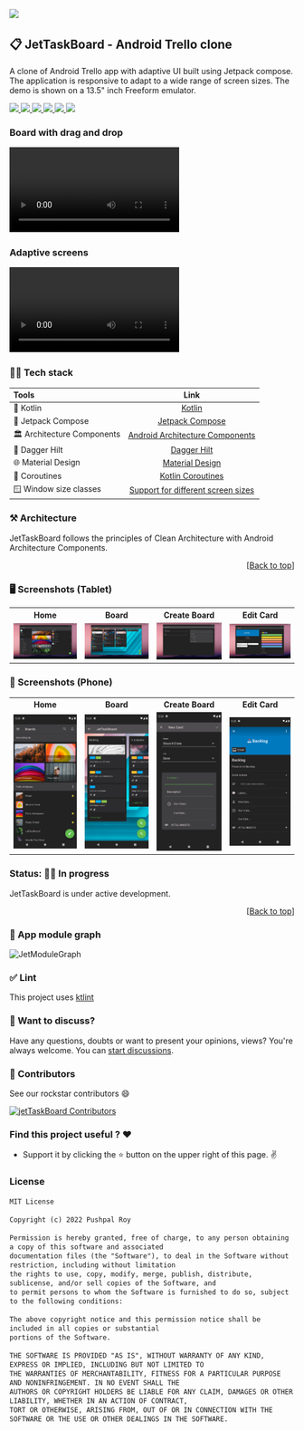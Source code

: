 ![](https://user-images.githubusercontent.com/110823088/195292319-a23c6bc7-ca92-4c11-8917-efe216d26c63.png)

<div id="top"></div>

## 📋 JetTaskBoard - Android Trello clone

  <p align="left"> A clone of Android Trello app with adaptive UI built using Jetpack compose. The application is responsive to adapt to a wide range of screen sizes. The demo is shown on a 13.5" inch Freeform emulator.</p>

  <p align="left">
      <a href = "https://developer.android.com/jetpack/androidx/versions/all-channel#february_23_2022">
        <img src = "https://img.shields.io/badge/Jetpack%20Compose-1.2.0-blue.svg?color=blue&style=for-the-badge" />
      </a>
      <a href="https://kotlinlang.org/docs/releases.html">
        <img src="https://img.shields.io/badge/Kotlin-1.7.0-blue.svg?color=blue&style=for-the-badge"/>
      </a>
      <a href = "https://github.com/pushpalroy/jetTaskBoard/stargazers">
        <img src="https://img.shields.io/github/stars/pushpalroy/jetTaskBoard?color=green&style=for-the-badge" />
      </a>
      <a href = "https://github.com/pushpalroy/jetTaskBoard/network/members">
          <img src="https://img.shields.io/github/forks/pushpalroy/jetTaskBoard?color=green&style=for-the-badge" />
      </a>
      <a href = "https://github.com/pushpalroy/jetTaskBoard/watchers">
          <img src="https://img.shields.io/github/watchers/pushpalroy/jetTaskBoard?color=yellowgreen&style=for-the-badge" />
      </a>
      <a href = "https://github.com/pushpalroy/jetTaskBoard/issues">
          <img src="https://img.shields.io/github/issues/pushpalroy/jetTaskBoard?color=orange&style=for-the-badge" />
      </a>
  </p>

### Board with drag and drop

<video src="https://user-images.githubusercontent.com/19844292/195022680-f15e907d-0e55-4d22-8bcc-bfdbb6a5ef83.mp4"></video>

### Adaptive screens

<video src="https://user-images.githubusercontent.com/19844292/195041698-7384a20c-85df-4ee2-9d82-ad57d8fab8d2.mp4"></video>

### 👨‍💻 Tech stack

| Tools                      |                                                                       Link                                                                        |
|:---------------------------|:-------------------------------------------------------------------------------------------------------------------------------------------------:|
| 🤖 Kotlin                  |                                                         [Kotlin](https://kotlinlang.org)                                                          |
| 💚 Jetpack Compose         |                                         [Jetpack Compose](https://developer.android.com/jetpack/compose)                                          |
| 🏛 Architecture Components |                           [Android Architecture Components](https://developer.android.com/topic/libraries/architecture)                           |
| 💉 Dagger Hilt             |                              [Dagger Hilt](https://developer.android.com/training/dependency-injection/hilt-android)                              |
| 🌐 Material Design         |                            [Material Design](https://developer.android.com/jetpack/androidx/releases/compose-material)                            |
| 🌊 Coroutines              |                                       [Kotlin Coroutines](https://developer.android.com/kotlin/coroutines)                                        |
| 🪟 Window size classes     | [Support for different screen sizes](https://developer.android.com/guide/topics/large-screens/support-different-screen-sizes#window_size_classes) |

### ⚒️ Architecture

JetTaskBoard follows the principles of Clean Architecture with Android Architecture Components.

<p align="right">[<a href="#top">Back to top</a>]</p>

### 🖥️  Screenshots (Tablet)

<table style="width:100%">
  <tr>
    <th>Home</th>
    <th>Board</th> 
    <th>Create Board</th>
    <th>Edit Card</th>
  </tr>
  <tr>
    <td><img src = "art/home_tablet.png" width=240/></td> 
    <td><img src = "art/board_tablet.png" width=240/></td>
    <td><img src = "art/create_board_tablet.png" width=240/></td> 
    <td><img src = "art/edit_card_tablet.png" width=240/></td>
  </tr>
</table>

### 📱 Screenshots (Phone)

<table style="width:100%">
  <tr>
    <th>Home</th>
    <th>Board</th> 
    <th>Create Board</th>
    <th>Edit Card</th>
  </tr>
  <tr>
    <td><img src = "art/home_phone.png" width=240/></td> 
    <td><img src = "art/board_phone.png" width=240/></td>
    <td><img src = "art/create_board_phone.png" width=240/></td> 
    <td><img src = "art/edit_card_phone.png" width=240/></td>
  </tr>
</table>

### Status: 👩‍💻 In progress

  <p>JetTaskBoard is under active development.</p>

<p align="right">[<a href="#top">Back to top</a>]</p>

### 🧲 App module graph

![JetModuleGraph](https://user-images.githubusercontent.com/10808436/196190216-abb9437d-dd0b-4c93-bf77-70696a4d2bc6.png)


### ✅ Lint

This project uses [ktlint](https://github.com/jlleitschuh/ktlint-gradle)


### 💬 Want to discuss?

Have any questions, doubts or want to present your opinions, views? You're always welcome. You can [start discussions](https://github.com/pushpalroy/jetTaskBoard/discussions).

### 🤝 Contributors

See our rockstar contributors :smile:

[![jetTaskBoard Contributors](https://contrib.rocks/image?repo=pushpalroy/jetTaskBoard)](https://github.com/pushpalroy/jetTaskBoard/graphs/contributors)

### Find this project useful ? ❤️

- Support it by clicking the ⭐️ button on the upper right of this page. ✌️

### License
```
MIT License

Copyright (c) 2022 Pushpal Roy

Permission is hereby granted, free of charge, to any person obtaining a copy of this software and associated 
documentation files (the "Software"), to deal in the Software without restriction, including without limitation 
the rights to use, copy, modify, merge, publish, distribute, sublicense, and/or sell copies of the Software, and 
to permit persons to whom the Software is furnished to do so, subject to the following conditions:

The above copyright notice and this permission notice shall be included in all copies or substantial 
portions of the Software.

THE SOFTWARE IS PROVIDED "AS IS", WITHOUT WARRANTY OF ANY KIND, EXPRESS OR IMPLIED, INCLUDING BUT NOT LIMITED TO 
THE WARRANTIES OF MERCHANTABILITY, FITNESS FOR A PARTICULAR PURPOSE AND NONINFRINGEMENT. IN NO EVENT SHALL THE 
AUTHORS OR COPYRIGHT HOLDERS BE LIABLE FOR ANY CLAIM, DAMAGES OR OTHER LIABILITY, WHETHER IN AN ACTION OF CONTRACT, 
TORT OR OTHERWISE, ARISING FROM, OUT OF OR IN CONNECTION WITH THE SOFTWARE OR THE USE OR OTHER DEALINGS IN THE SOFTWARE.
```
